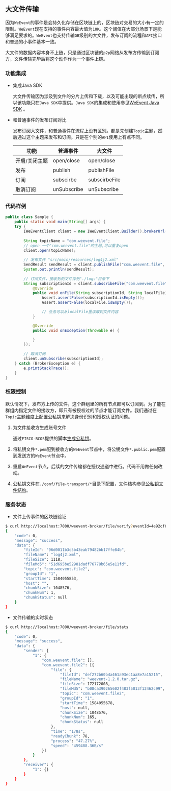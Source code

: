 ## 大文件传输

因为`WeEvent`的事件是会持久化存储在区块链上的，区块链对交易的大小有一定的限制。`WeEvent`现在支持的事件内容最大值为`10K`。这个阈值在大部分场景下是能够满足要求的。`WeEvent`也支持传输`GB`级别的大文件，发布订阅的流程和`API`接口和普通的小事件基本一致。

大文件的数据内容本身不上链，只是通过区块链的`p2p`网络从发布方传输到订阅方，文件传输完毕后将这个动作作为一个事件上链。

### 功能集成
- 集成Java SDK

  大文件传输因为涉及到文件的分片上传和下载，以及可能出现的断点续传，所以该功能只在`Java SDK`中提供。`Java SDK`的集成和使用参见[WeEvent Java SDK](../protocol/weevent-client-sdk.html) 。
  
- 和普通事件的发布订阅对比

  发布订阅大文件，和普通事件在流程上没有区别。都是先创建`Topic`主题，然后通过这个主题来发布和订阅。只是在个别的`API`使用上有点不同。

  | 功能          | 普通事件    | 大文件        |
  | ------------- | ----------- | ------------- |
  | 开启/关闭主题 | open/close  | open/close    |
  | 发布          | publish     | publishFile   |
  | 订阅          | subscirbe   | subscirbeFile |
  | 取消订阅      | unSubscribe | unSubscribe   |


### 代码样例

```java
public class Sample {
    public static void main(String[] args) {
    try {
        IWeEventClient client = new IWeEventClient.Builder().brokerUrl("http://localhost:8080/weevent-broker").build();
        
        String topicName = "com.weevent.file";
        // open 一个"com.weevent.file"的主题,可以重复open
        client.open(topicName);
        
        // 发布文件 "src/main/resources/log4j2.xml"
        SendResult sendResult = client.publishFile("com.weevent.file", new File("src/main/resources/log4j2.xml").getAbsolutePath());
        System.out.println(sendResult);
        
        // 订阅文件，接收到的文件存到"./logs"目录下
        String subscriptionId = client.subscribeFile("com.weevent.file", "./logs", new IWeEventClient.FileListener() {
            @Override
            public void onFile(String subscriptionId, String localFile) {
                Assert.assertFalse(subscriptionId.isEmpty());
                Assert.assertFalse(localFile.isEmpty());

                // 业务可以从localFile里读取到文件内容
            }

            @Override
            public void onException(Throwable e) {

            }
        });
        
        // 取消订阅
        client.unSubscribe(subscriptionId);
    } catch (BrokerException e) {
        e.printStackTrace();
    }
}
```

### 权限控制

默认情况下，发布方上传的文件，这个群组里的所有节点都可以订阅到。为了能在群组内指定文件的接收方，即只有被授权过的节点才能订阅文件。我们通过在`Topic`主题维度上配置公私钥来解决身份识别和授权认证的问题。

1. 为文件接收方生成账号文件

   通过`FISCO-BCOS`提供的脚本[生成公私钥](https://raw.githubusercontent.com/FISCO-BCOS/console/master/tools/get_account.sh)。

2. 将私钥文件`*.pem`配到接收方的`WeEvent`节点中，将公钥文件`*.public.pem`配置到发送方的`WeEvent`节点中。

3. 重启`WeEvent`节点，后续的文件传输都在授权通道中进行。代码不用做任何改动。

4. 公私钥文件在`./conf/file-transport/*`目录下配置，文件结构参见[公私钥文件结构](https://github.com/WeBankFinTech/WeEvent/tree/master/weevent-broker/src/main/resources/file-transport)。

### 服务状态

- 文件上传事件的区块链验证

```bash
$ curl http://localhost:7000/weevent-broker/file/verify?eventId=4e92cf63-9-101
{
	"code": 0,
	"message": "success",
	"data": {
		"fileId": "96d0011b3c5b43eab79482bb17ffe84b",
		"fileName": "log4j2.xml",
		"fileSize": 1118,
		"fileMd5": "51d695be52981dadf76778b65e5e11fd",
		"topic": "com.weevent.file2",
		"groupId": "1",
		"startTime": 1584055853,
		"host": "",
		"chunkSize": 1048576,
		"chunkNum": 1,
		"chunkStatus": null
	}
}
```

- 文件传输的实时状态

```bash
$ curl http://localhost:7000/weevent-broker/file/stats
{
	"code": 0,
	"message": "success",
	"data": {
		"sender": {
			"1": {
				"com.weevent.file": [],
				"com.weevent.file2": [{
					"file": {
						"fileId": "def272b60b4a461a93ec1aa8e7a15215",
						"fileName": "weevent-1.2.0.tar.gz",
						"fileSize": 172172008,
						"fileMd5": "b08ca390265602f483f5013f12462c99",
						"topic": "com.weevent.file2",
						"groupId": "1",
						"startTime": 1584055678,
						"host": null,
						"chunkSize": 1048576,
						"chunkNum": 165,
						"chunkStatus": null
					},
					"time": "178s",
					"readyChunk": 78,
					"process": "47.27%",
					"speed": "459488.36B/s"
				}]
			}
		},
		"receiver": {
			"1": {}
		}
	}
}
```


